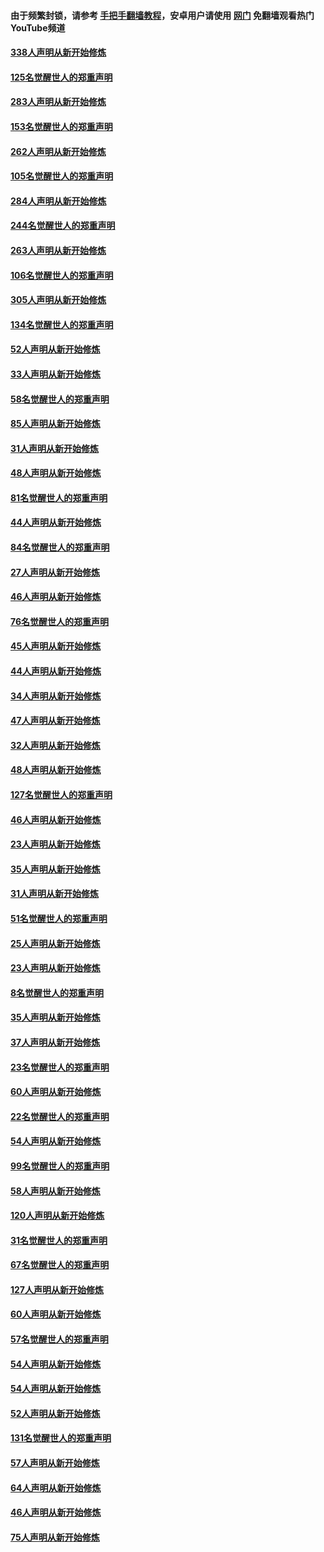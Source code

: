 #### 由于频繁封锁，请参考 [手把手翻墙教程](https://github.com/gfw-breaker/guides/wiki/)，安卓用户请使用 [网门](https://github.com/gfw-breaker/nogfw/blob/master/dl.md?t=04242001) 免翻墙观看热门YouTube频道 

#### [338人声明从新开始修炼](../pages/91/423540.md?t=04242001) 

#### [125名觉醒世人的郑重声明](../pages/91/423539.md?t=04242001) 

#### [283人声明从新开始修炼](../pages/91/423296.md?t=04242001) 

#### [153名觉醒世人的郑重声明](../pages/91/423295.md?t=04242001) 

#### [262人声明从新开始修炼](../pages/91/423004.md?t=04242001) 

#### [105名觉醒世人的郑重声明](../pages/91/423003.md?t=04242001) 

#### [284人声明从新开始修炼](../pages/91/422707.md?t=04242001) 

#### [244名觉醒世人的郑重声明](../pages/91/422706.md?t=04242001) 

#### [263人声明从新开始修炼](../pages/91/422553.md?t=04242001) 

#### [106名觉醒世人的郑重声明](../pages/91/422552.md?t=04242001) 

#### [305人声明从新开始修炼](../pages/91/422153.md?t=04242001) 

#### [134名觉醒世人的郑重声明](../pages/91/422152.md?t=04242001) 

#### [52人声明从新开始修炼](../pages/91/421846.md?t=04242001) 

#### [33人声明从新开始修炼](../pages/91/421804.md?t=04242001) 

#### [58名觉醒世人的郑重声明](../pages/91/421845.md?t=04242001) 

#### [85人声明从新开始修炼](../pages/91/421769.md?t=04242001) 

#### [31人声明从新开始修炼](../pages/91/421763.md?t=04242001) 

#### [48人声明从新开始修炼](../pages/91/421605.md?t=04242001) 

#### [81名觉醒世人的郑重声明](../pages/91/421656.md?t=04242001) 

#### [44人声明从新开始修炼](../pages/91/421544.md?t=04242001) 

#### [84名觉醒世人的郑重声明](../pages/91/421543.md?t=04242001) 

#### [27人声明从新开始修炼](../pages/91/421465.md?t=04242001) 

#### [46人声明从新开始修炼](../pages/91/421454.md?t=04242001) 

#### [76名觉醒世人的郑重声明](../pages/91/421453.md?t=04242001) 

#### [45人声明从新开始修炼](../pages/91/421452.md?t=04242001) 

#### [44人声明从新开始修炼](../pages/91/421422.md?t=04242001) 

#### [34人声明从新开始修炼](../pages/91/421322.md?t=04242001) 

#### [47人声明从新开始修炼](../pages/91/421264.md?t=04242001) 

#### [32人声明从新开始修炼](../pages/91/421225.md?t=04242001) 

#### [48人声明从新开始修炼](../pages/91/421202.md?t=04242001) 

#### [127名觉醒世人的郑重声明](../pages/91/421224.md?t=04242001) 

#### [46人声明从新开始修炼](../pages/91/421203.md?t=04242001) 

#### [23人声明从新开始修炼](../pages/91/421138.md?t=04242001) 

#### [35人声明从新开始修炼](../pages/91/421122.md?t=04242001) 

#### [31人声明从新开始修炼](../pages/91/421081.md?t=04242001) 

#### [51名觉醒世人的郑重声明](../pages/91/421080.md?t=04242001) 

#### [25人声明从新开始修炼](../pages/91/421020.md?t=04242001) 

#### [23人声明从新开始修炼](../pages/91/420884.md?t=04242001) 

#### [8名觉醒世人的郑重声明](../pages/91/420883.md?t=04242001) 

#### [35人声明从新开始修炼](../pages/91/420809.md?t=04242001) 

#### [37人声明从新开始修炼](../pages/91/420766.md?t=04242001) 

#### [23名觉醒世人的郑重声明](../pages/91/420765.md?t=04242001) 

#### [60人声明从新开始修炼](../pages/91/420727.md?t=04242001) 

#### [22名觉醒世人的郑重声明](../pages/91/420726.md?t=04242001) 

#### [54人声明从新开始修炼](../pages/91/420529.md?t=04242001) 

#### [99名觉醒世人的郑重声明](../pages/91/420528.md?t=04242001) 

#### [58人声明从新开始修炼](../pages/91/420198.md?t=04242001) 

#### [120人声明从新开始修炼](../pages/91/420141.md?t=04242001) 

#### [31名觉醒世人的郑重声明](../pages/91/420197.md?t=04242001) 

#### [67名觉醒世人的郑重声明](../pages/91/420140.md?t=04242001) 

#### [127人声明从新开始修炼](../pages/91/420082.md?t=04242001) 

#### [60人声明从新开始修炼](../pages/91/420081.md?t=04242001) 

#### [57名觉醒世人的郑重声明](../pages/91/420080.md?t=04242001) 

#### [54人声明从新开始修炼](../pages/91/419533.md?t=04242001) 

#### [54人声明从新开始修炼](../pages/91/419532.md?t=04242001) 

#### [52人声明从新开始修炼](../pages/91/419531.md?t=04242001) 

#### [131名觉醒世人的郑重声明](../pages/91/419530.md?t=04242001) 

#### [57人声明从新开始修炼](../pages/91/419430.md?t=04242001) 

#### [64人声明从新开始修炼](../pages/91/419429.md?t=04242001) 

#### [46人声明从新开始修炼](../pages/91/419428.md?t=04242001) 

#### [75人声明从新开始修炼](../pages/91/419427.md?t=04242001) 

